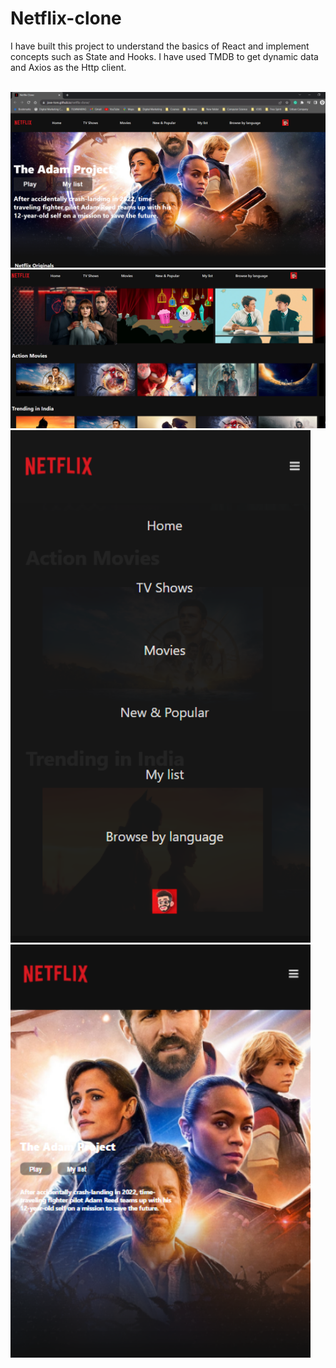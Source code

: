 # Netflix-clone

I have built this project to understand the basics of React and implement concepts such as State and Hooks. I have used TMDB to get dynamic data and Axios as the Http client.    
    
    
<br>
<img src="Netflix1.png" width="1280"/>
<img src="Netflix2.png" width="1280"/>
<img src="Netflix3.png" width="480"/>
<img src="Netflix4.png" width="480"/>
